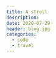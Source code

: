 ```yaml
---
title: A stroll
description:
date: 2020-07-29
header: blog.jpg
categories:
  - code
  - travel
---
```

